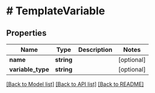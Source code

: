 # # TemplateVariable

## Properties

Name | Type | Description | Notes
------------ | ------------- | ------------- | -------------
**name** | **string** |  | [optional] 
**variable_type** | **string** |  | [optional] 

[[Back to Model list]](../../README#documentation-for-models) [[Back to API list]](../../README#documentation-for-api-endpoints) [[Back to README]](../../README)


